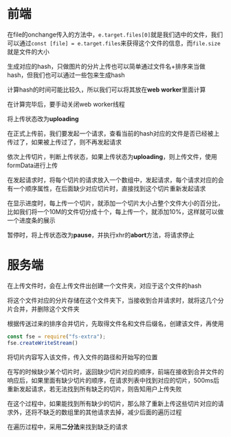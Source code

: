 # 前端
在file的onchange传入的方法中，```e.target.files[0]```就是我们选中的文件，我们可以通过```const [file] = e.target.files```来获得这个文件的信息，而```file.size```就是文件的大小

生成对应的hash，只做图片的分片上传也可以简单通过文件名+排序来当做hash，但我们也可以通过一些包来生成hash

计算hash的时间可能比较久，所以我们可以将其放在**web worker**里面计算

在计算完毕后，要手动关闭web worker线程

将上传状态改为**uploading**

在正式上传前，我们要发起一个请求，查看当前的hash对应的文件是否已经被上传过了，如果被上传过了，则不再发起请求

依次上传切片，判断上传状态，如果上传状态为**uploading**，则上传文件，使用formData进行上传

在发起请求时，将每个切片的请求放入一个数组中，发起请求，每个请求对应的会有一个顺序属性，在后面缺少对应切片时，直接找到这个切片重新发起请求

在显示进度时，每上传一个切片，就添加一个切片大小占整个文件大小的百分比，比如我们将一个10M的文件切分成十个，每上传一个，就添加10%，这样就可以做一个进度条的展示

暂停时，将上传状态改为**pause**，并执行xhr的**abort**方法，将请求停止


# 服务端
在上传文件时，会在上传文件出创建一个文件夹，对应于这个文件的hash

将这个文件对应的分片存储在这个文件夹下，当接收到合并请求时，就将这几个分片合并，并删除这个文件夹

根据传送过来的排序合并切片，先取得文件名和文件后缀名，创建该文件，再使用
```javascript
const fse = require("fs-extra");
fse.createWriteStream()
```
将切片内容写入该文件，传入文件的路径和开始写的位置

在写的时候缺少某个切片时，返回缺少切片对应的顺序，前端在接收到合并文件的响应后，如果里面有缺少切片的顺序，在请求列表中找到对应的切片，500ms后重新发起请求，若无法找到所有缺乏的切片，则告知用户上传失败

在这个过程中，如果能找到所有缺少的切片，那么除了重新上传这些切片对应的请求外，还将不缺乏的数组里的其他请求去掉，减少后面的遍历过程

在遍历过程中，采用**二分法**来找到缺乏的请求
